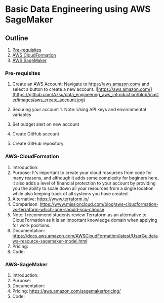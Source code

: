 # Basic Data Engineering using AWS SageMaker

## Outline

1. [Pre-requisites](#pre-requisites)
1. [AWS CloudFormation](#aws-cloudformation)
1. [AWS SageMaker](#aws-sagemaker)


### Pre-requisites

1. Create an AWS Account: Navigate to https://aws.amazon.com/ and select a button to create a new account. ![https://aws.amazon.com/](https://github.com/Azsu/data_engineering_aws_introduction/blob/master/images/aws_create_account.jpg)
  1. Securing your account
    1. Note: Using API keys and environmental variables
  1. Set budget alert on new account
  
1. Create GitHub account
  1. Create GitHub repository


### AWS-CloudFormation

1. Introduction: 
1. Purpose: It's important to create your cloud resources from code for many reasons, and although it adds some complexity for beginers here, it also adds a level of financial protection to your account by providing you the ability to scale down all your resources from a single location while also keeping track of all systems you have created.
  1. Alternative: https://www.terraform.io/
  1. Comparison: https://www.missioncloud.com/blog/aws-cloudformation-vs-terraform-which-one-should-you-choose
  1. Note: I recommend students review Terraform as an alternative to CloudFormation as it is an important knowledge domain when applying for work positions.
1. Documentation: https://docs.aws.amazon.com/AWSCloudFormation/latest/UserGuide/aws-resource-sagemaker-model.html
1. Pricing:
1. Code:

### AWS-SageMaker

1. Introduction:
1. Purpose:
1. Documentation: 
1. Pricing: https://aws.amazon.com/sagemaker/pricing/
1. Code:
